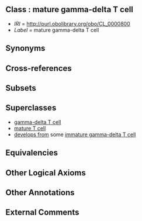 
## Class : mature gamma-delta T cell

 * *IRI* = http://purl.obolibrary.org/obo/CL_0000800
 * *Label* = mature gamma-delta T cell

## Synonyms


## Cross-references


## Subsets


## Superclasses

 * [gamma-delta T cell](../../CL/98/CL_0000798.md)
 * [mature T cell](../../CL/19/CL_0002419.md)
 * [develops from](../../RO/02/RO_0002202.md) some [immature gamma-delta T cell](../../CL/99/CL_0000799.md)

## Equivalencies


## Other Logical Axioms


## Other Annotations


## External Comments

